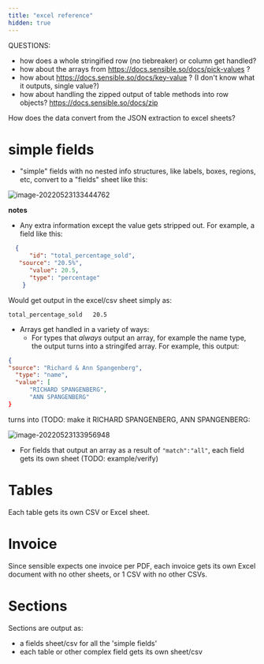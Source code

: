 ```yaml
---
title: "excel reference"
hidden: true
---
```


QUESTIONS:
- how does a whole stringified row (no tiebreaker) or column get handled?
- how about the arrays from https://docs.sensible.so/docs/pick-values ? 
- how about https://docs.sensible.so/docs/key-value ? (I don't know what it outputs, single value?)
- how about handling the zipped output of table methods into row objects? https://docs.sensible.so/docs/zip 

How does the data convert from the JSON extraction to excel sheets?

simple fields
====


- "simple" fields with no nested info structures, like labels, boxes, regions, etc, convert to a "fields" sheet like this:

![image-20220523133444762](C:\Users\franc\AppData\Roaming\Typora\typora-user-images\image-20220523133444762.png)

**notes**

- Any extra information except the value gets stripped out.  For example, a field like this:

``` json
  {
      "id": "total_percentage_sold",
   "source": "20.5%",
      "value": 20.5,
      "type": "percentage"
    }
```

Would get output in the excel/csv sheet simply as:

```csv
total_percentage_sold	20.5
```



- Arrays get handled in a variety of ways:
  - For types that *always* output an array, for example the name type, the output turns into a stringifed array.  For example, this output:



```json
{
"source": "Richard & Ann Spangenberg",
  "type": "name",
  "value": [
      "RICHARD SPANGENBERG",
      "ANN SPANGENBERG"
}

```

turns into (TODO: make it RICHARD SPANGENBERG, ANN SPANGENBERG:

![image-20220523133956948](C:\Users\franc\AppData\Roaming\Typora\typora-user-images\image-20220523133956948.png)

- For fields that output an array as a result of `"match":"all"`, each field gets its own sheet (TODO: example/verify)

Tables 
===

Each table gets its own CSV or Excel sheet.

Invoice
====

Since sensible expects one invoice per PDF, each invoice gets its own Excel document with no other sheets, or 1 CSV with no other CSVs.

Sections
===

Sections are output as:

- a fields sheet/csv for all the 'simple fields'
- each table or other complex field gets its own sheet/csv
